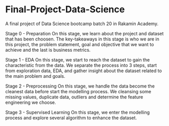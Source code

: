 # Final-Project-Data-Science
A final project of Data Science bootcamp batch 20 in Rakamin Academy.

Stage 0 - Preparation
On this stage, we learn about the project and dataset that has been choosen. The key-takeaways in this stage is who we are in this project, the problem statement, goal and objective that we want to achieve and the last is business metrics.

Stage 1 - EDA
On this stage, we start to reach the dataset to gain the characteristic from the data. We separate the process into 3 steps, start from exploration data, EDA, and gather insight about the dataset related to the main problem and goals.

Stage 2 - Preprocessing
On this stage, we handle the data become the cleanest data before start the modelling process. We cleansing some missing values, duplicate data, outliers and determine the feature engineering we choose.

Stage 3 - Supervised Learning
On this stage, we enter the modelling process and explore several algorithm to enhance the dataset.
